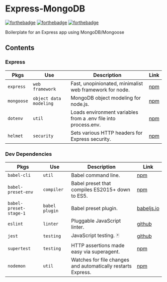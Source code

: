 
# Express-MongoDB
[![forthebadge](https://forthebadge.com/images/badges/built-with-swag.svg)](https://forthebadge.com) [![forthebadge](https://forthebadge.com/images/badges/contains-cat-gifs.svg)](https://forthebadge.com) [![forthebadge](https://forthebadge.com/images/badges/60-percent-of-the-time-works-every-time.svg)](https://forthebadge.com)

Boilerplate for an Express app using MongoDB/Mongoose


## Contents
### Express

|Pkgs|Use|Description|Link|
|----|---|-----------|----|
|`express`|`web framework`|Fast, unopinionated, minimalist web framework for node.|[npm](https://www.npmjs.com/package/express)
|`mongoose`|`object data modeling`|MongoDB object modeling for node.js.|[npm](https://www.npmjs.com/package/mongoose)
|`dotenv`|`util`|Loads environment variables from a .env file into process.env. |[npm](https://www.npmjs.com/package/dotenv)
|`helmet`|`security`|Sets various HTTP headers for Express security.|[npm](https://www.npmjs.com/package/helmet)

### Dev Dependencies

|Pkgs|Use|Description|Link|
|----|---|-----------|----|
|`babel-cli`|`util`|Babel command line.|[npm](https://www.npmjs.com/package/babel-cli)
|`babel-preset-env`|`compiler`|Babel preset that compiles ES2015+ down to ES5.|[npm](https://www.npmjs.com/package/babel-preset-env)
|`babel-preset-stage-1`|`babel plugin`|Babel preset plugin.|[babeljs.io](https://babeljs.io/docs/en/babel-preset-stage-1#docsNav)
|`eslint`|`linter`|Pluggable JavaScript linter.|[github](https://github.com/eslint)
|`jest`|`testing`|JavaScript testing. 🃏|[github](https://github.com/facebook/jest)
|`supertest`|`testing`|HTTP assertions made easy via superagent.|[npm](https://www.npmjs.com/package/supertest)
|`nodemon`|`util`|Watches for file changes and automatically restarts Express.|[npm](https://www.npmjs.com/package/nodemon)


